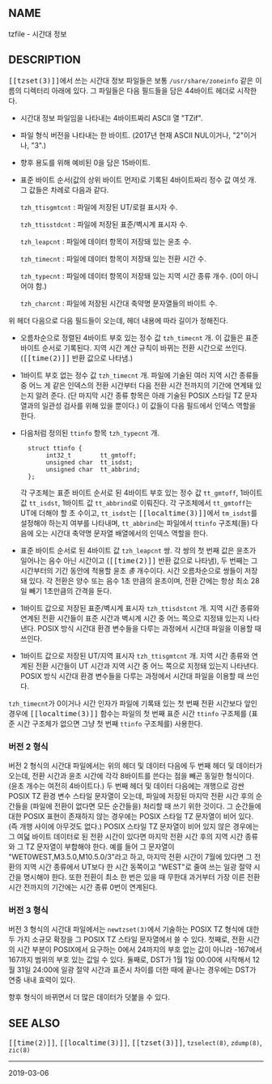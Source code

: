 ## NAME

tzfile - 시간대 정보

## DESCRIPTION

<tt>[[tzset(3)]]</tt>에서 쓰는 시간대 정보 파일들은 보통 `/usr/share/zoneinfo` 같은 이름의 디렉터리 아래에 있다. 그 파일들은 다음 필드들을 담은 44바이트 헤더로 시작한다.

* 시간대 정보 파일임을 나타내는 4바이트짜리 ASCII 열 "TZif".

* 파일 형식 버전을 나타내는 한 바이트. (2017년 현재 ASCII NUL이거나, "2"이거나, "3".)

* 향후 용도를 위해 예비된 0을 담은 15바이트.

* 표준 바이트 순서(값의 상위 바이트 먼저)로 기록된 4바이트짜리 정수 값 여섯 개. 그 값들은 차례로 다음과 같다.

    `tzh_ttisgmtcnt`
    :   파일에 저장된 UT/로컬 표시자 수.

    `tzh_ttisstdcnt`
    :   파일에 저장된 표준/벽시계 표시자 수.

    `tzh_leapcnt`
    :   파일에 데이터 항목이 저장돼 있는 윤초 수.

    `tzh_timecnt`
    :   파일에 데이터 항목이 저장돼 있는 전환 시간 수.

    `tzh_typecnt`
    :   파일에 데이터 항목이 저장돼 있는 지역 시간 종류 개수. (0이 아니어야 함.)

    `tzh_charcnt`
    :   파일에 저장된 시간대 축약명 문자열들의 바이트 수.

위 헤더 다음으로 다음 필드들이 오는데, 헤더 내용에 따라 길이가 정해진다.

* 오름차순으로 정렬된 4바이트 부호 있는 정수 값 `tzh_timecnt` 개. 이 값들은 표준 바이트 순서로 기록된다. 지역 시간 계산 규칙이 바뀌는 전환 시간으로 쓰인다. (<tt>[[time(2)]]</tt> 반환 값으로 나타냄.)

* 1바이트 부호 없는 정수 값 `tzh_timecnt` 개. 파일에 기술된 여러 지역 시간 종류들 중 어느 게 같은 인덱스의 전환 시간부터 다음 전환 시간 전까지의 기간에 연계돼 있는지 알려 준다. (단 마지막 시간 종류 항목은 아래 기술된 POSIX 스타일 TZ 문자열과의 일관성 검사를 위해 있을 뿐이다.) 이 값들이 다음 필드에서 인덱스 역할을 한다.

* 다음처럼 정의된 `ttinfo` 항목 `tzh_typecnt` 개.

        struct ttinfo {
             int32_t        tt_gmtoff;
             unsigned char  tt_isdst;
             unsigned char  tt_abbrind;
        };

    각 구조체는 표준 바이트 순서로 된 4바이트 부호 있는 정수 값 `tt_gmtoff`, 1바이트 값 `tt_isdst`, 1바이트 값 `tt_abbrind`로 이뤄진다. 각 구조체에서 `tt_gmtoff`는 UT에 더해야 할 초 수이고, `tt_isdst`는 <tt>[[localtime(3)]]</tt>에서 `tm_isdst`를 설정해야 하는지 여부를 나타내며, `tt_abbrind`는 파일에서 `ttinfo` 구조체(들) 다음에 오는 시간대 축약명 문자열 배열에서의 인덱스 역할을 한다.

* 표준 바이트 순서로 된 4바이트 값 `tzh_leapcnt` 쌍. 각 쌍의 첫 번째 값은 윤초가 일어나는 음수 아닌 시간이고 (<tt>[[time(2)]]</tt> 반환 값으로 나타냄), 두 번째는 그 시간부터의 기간 동안에 적용할 윤초 *총* 개수이다. 시간 오름차순으로 쌍들이 저장돼 있다. 각 전환은 양수 또는 음수 1초 만큼의 윤초이며, 전환 간에는 항상 최소 28일 빼기 1초만큼의 간격을 둔다.

* 1바이트 값으로 저장된 표준/벽시계 표시자 `tzh_ttisdstcnt` 개. 지역 시간 종류와 연계된 전환 시간들이 표준 시간과 벽시계 시간 중 어느 쪽으로 지정돼 있는지 나타낸다. POSIX 방식 시간대 환경 변수들을 다루는 과정에서 시간대 파일을 이용할 때 쓰인다.

* 1바이트 값으로 저장된 UT/지역 표시자 `tzh_ttisgmtcnt` 개. 지역 시간 종류와 연계된 전환 시간들이 UT 시간과 지역 시간 중 어느 쪽으로 지정돼 있는지 나타낸다. POSIX 방식 시간대 환경 변수들을 다루는 과정에서 시간대 파일을 이용할 때 쓰인다.

`tzh_timecnt`가 0이거나 시간 인자가 파일에 기록돼 있는 첫 번째 전환 시간보다 앞인 경우에 <tt>[[localtime(3)]]</tt> 함수는 파일의 첫 번째 표준 시간 `ttinfo` 구조체를 (표준 시간 구조체가 없으면 그냥 첫 번째 `ttinfo` 구조체를) 사용한다.

### 버전 2 형식

버전 2 형식의 시간대 파일에서는 위의 헤더 및 데이터 다음에 두 번째 헤더 및 데이터가 오는데, 전환 시간과 윤초 시간에 각각 8바이트를 쓴다는 점을 빼곤 동일한 형식이다. (윤초 개수는 여전히 4바이트다.) 두 번째 헤더 및 데이터 다음에는 개행으로 감싼 POSIX TZ 환경 변수 스타일 문자열이 오는데, 파일에 저장된 마지막 전환 시간 후의 순간들을 (파일에 전환이 없다면 모든 순간들을) 처리할 때 쓰기 위한 것이다. 그 순간들에 대한 POSIX 표현이 존재하지 않는 경우에는 POSIX 스타일 TZ 문자열이 비어 있다. (즉 개행 사이에 아무것도 없다.) POSIX 스타일 TZ 문자열이 비어 있지 않은 경우에는 그 여덟 바이트 데이터로 된 전환 시간이 있다면 마지막 전환 시간 후의 지역 시간 종류와 그 TZ 문자열이 부합해야 한다. 예를 들어 그 문자열이 "WET0WEST,M3.5.0,M10.5.0/3"라고 하고, 마지막 전환 시간이 7월에 있다면 그 전환의 지역 시간 종류에서 UT보다 한 시간 동쪽이고 "WEST"로 줄여 쓰는 일광 절약 시간을 명시해야 한다. 또한 전환이 최소 한 번은 있을 때 무한대 과거부터 가장 이른 전환 시간 전까지의 기간에는 시간 종류 0번이 연계된다.

### 버전 3 형식

버전 3 형식의 시간대 파일에서는 `newtzset(3)`에서 기술하는 POSIX TZ 형식에 대한 두 가지 소규모 확장을 그 POSIX TZ 스타일 문자열에서 쓸 수 있다. 첫째로, 전환 시간의 시간 부분이 POSIX에서 요구하는 0에서 24까지의 부호 없는 값이 아니라 -167에서 167까지 범위의 부호 있는 값일 수 있다. 둘째로, DST가 1월 1일 00:00에 시작해서 12월 31일 24:00에 일광 절약 시간과 표준시 차이를 더한 때에 끝나는 경우에는 DST가 연중 내내 효력이 있다.

향후 형식이 바뀌면서 더 많은 데이터가 덧붙을 수 있다.

## SEE ALSO

<tt>[[time(2)]]</tt>, <tt>[[localtime(3)]]</tt>, <tt>[[tzset(3)]]</tt>, `tzselect(8)`, `zdump(8)`, `zic(8)`

----

2019-03-06
